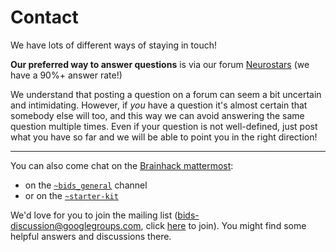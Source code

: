 # Contact

We have lots of different ways of staying in touch!

**Our preferred way to answer questions** is via our forum
[Neurostars](https://neurostars.org/tags/bids) (we have a 90%+ answer rate!)

We understand that posting a question on a forum can seem a bit uncertain and
intimidating. However, if _you_ have a question it's almost certain that
somebody else will too, and this way we can avoid answering the same question
multiple times. Even if your question is not well-defined, just post what you
have so far and we will be able to point you in the right direction!

---

You can also come chat on the
[Brainhack mattermost](https://mattermost.brainhack.org/):

- on the
    [`~bids_general`](https://mattermost.brainhack.org/brainhack/channels/bids_general)
    channel
- or on the
    [`~starter-kit`](https://mattermost.brainhack.org/brainhack/channels/bids-starter-kit)

We'd love for you to join the mailing list (bids-discussion@googlegroups.com,
click [here](https://groups.google.com/forum/#!forum/bids-discussion) to join).
You might find some helpful answers and discussions there.
